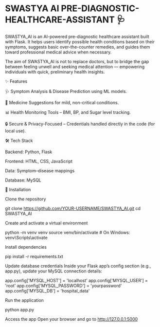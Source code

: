   # SWASTYA AI PRE-DIAGNOSTIC-HEALTHCARE-ASSISTANT 🩺 


SWASTYA_AI is an AI-powered pre-diagnostic healthcare assistant built with Flask.
It helps users identify possible health conditions based on their symptoms, suggests basic over-the-counter remedies, and guides them toward professional medical advice when necessary.

The aim of SWASTYA_AI is not to replace doctors, but to bridge the gap between feeling unwell and seeking medical attention — empowering individuals with quick, preliminary health insights.

✨ Features

🩺 Symptom Analysis & Disease Prediction using ML models.

💊 Medicine Suggestions for mild, non-critical conditions.

📊 Health Monitoring Tools – BMI, BP, and Sugar level tracking.

🔒 Secure & Privacy-Focused – Credentials handled directly in the code (for local use).

🛠 Tech Stack

Backend: Python, Flask

Frontend: HTML, CSS, JavaScript

Data: Symptom–disease mappings

Database: MySQL

🚀 Installation

Clone the repository

git clone https://github.com/YOUR-USERNAME/SWASTYA_AI.git
cd SWASTYA_AI


Create and activate a virtual environment

python -m venv venv
source venv/bin/activate  # On Windows: venv\Scripts\activate


Install dependencies

pip install -r requirements.txt


Update database credentials
Inside your Flask app’s config section (e.g., app.py), update your MySQL connection details:

app.config['MYSQL_HOST'] = 'localhost'
app.config['MYSQL_USER'] = 'root'
app.config['MYSQL_PASSWORD'] = 'yourpassword'
app.config['MYSQL_DB'] = 'hospital_data'


Run the application

python app.py


Access the app
Open your browser and go to http://127.0.0.1:5000
